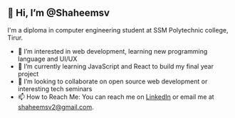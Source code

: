 ## 👋 Hi, I’m @Shaheemsv
  I'm a diploma in computer engineering student at SSM Polytechnic college, Tirur.
- 👀 I’m interested in web development, learning new programming language and  UI/UX
- 🌱 I’m currently learning JavaScript and React to build  my final year project
- 💞️ I’m looking to collaborate on open source web development or interesting tech seminars 
- 📫 How to Reach Me: You can reach me on [LinkedIn](https://linkedin.com/in/shaheem-sv) or email me at [shaheemsv2@gmail.com](mailto:shaheemsv2@gmail.com).


<!---
Shaheemsv/Shaheemsv is a ✨ special ✨ repository because its `README.md` (this file) appears on your GitHub profile.
You can click the Preview link to take a look at your changes.
--->

